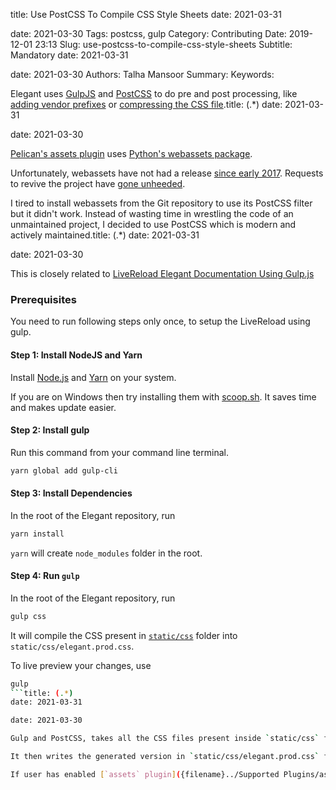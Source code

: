 title: Use PostCSS To Compile CSS Style Sheets
date: 2021-03-31

date: 2021-03-30
Tags: postcss, gulp
Category: Contributing
Date: 2019-12-01 23:13
Slug: use-postcss-to-compile-css-style-sheets
Subtitle: Mandatory
date: 2021-03-31

date: 2021-03-30
Authors: Talha Mansoor
Summary:
Keywords:

Elegant uses [GulpJS](https://gulpjs.com/) and [PostCSS](https://postcss.org/) to do pre and post processing, like [adding vendor prefixes](https://github.com/postcss/autoprefixer) or [compressing the CSS file](https://cssnano.co/).title: (.*)
date: 2021-03-31

date: 2021-03-30

[Pelican's assets plugin](https://github.com/getpelican/pelican-plugins/tree/master/assets) uses [Python's webassets package](https://github.com/miracle2k/webassets).

Unfortunately, webassets have not had a release [since early 2017](https://github.com/miracle2k/webassets/releases). Requests to revive the project have [gone unheeded](https://github.com/miracle2k/webassets/issues/505).

I tired to install webassets from the Git repository to use its PostCSS filter but it didn't work. Instead of wasting time in wrestling the code of an unmaintained project, I decided to use PostCSS which is modern and actively maintained.title: (.*)
date: 2021-03-31

date: 2021-03-30

This is closely related to [LiveReload Elegant Documentation Using Gulp.js]({filename}./live-reload-gulp.md)

### Prerequisites

You need to run following steps only once, to setup the LiveReload using gulp.

#### Step 1: Install NodeJS and Yarn <!-- yaspeller ignore -->

Install [Node.js](https://nodejs.org/en/download/) and [Yarn](https://yarnpkg.com/en/docs/install) on your system.

If you are on Windows then try installing them with [scoop.sh](https://scoop.sh/). It saves time and makes update easier.

#### Step 2: Install gulp

Run this command from your command line terminal.

```bash
yarn global add gulp-cli
```

#### Step 3: Install Dependencies

In the root of the Elegant repository, run

```bash
yarn install
```

`yarn` will create `node_modules` folder in the root.

#### Step 4: Run `gulp`

In the root of the Elegant repository, run

```bash
gulp css
```

It will compile the CSS present in [`static/css`](https://github.com/Pelican-Elegant/elegant/tree/master/static/css) folder into `static/css/elegant.prod.css`.

To live preview your changes, use

```bash
gulp
```title: (.*)
date: 2021-03-31

date: 2021-03-30

Gulp and PostCSS, takes all the CSS files present inside `static/css` folder. It applies PostCSS plugins on it like CSS compression.

It then writes the generated version in `static/css/elegant.prod.css` file. This is the file a Pelican blog uses when it uses Elegant theme.

If user has enabled [`assets` plugin]({filename}../Supported Plugins/assets-plugin.md), then this file is again made to go through webassets cssmin filter. Although this step is redundant because `elegant.prod.css` is already compressed. But it is necessary in case user has decided [to customize the theme using `custom.css`]({filename}../Advanced Features/custom-style.md). In which, assets cssmin filter will combine `elegant.prod.css` and `custom.css` into one file `style.min.css`.
